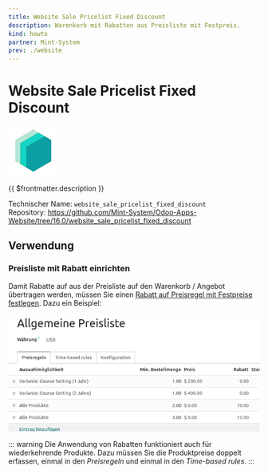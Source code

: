```yaml
---
title: Website Sale Pricelist Fixed Discount
description: Warenkorb mit Rabatten aus Preisliste mit Festpreis.
kind: howto
partner: Mint-System
prev: ./website
---
```


# Website Sale Pricelist Fixed Discount
![icon_oms_box](attachments/icons_odoo_mint_system.png)

{{ $frontmatter.description }}

Technischer Name: `website_sale_pricelist_fixed_discount`\
Repository: <https://github.com/Mint-System/Odoo-Apps-Website/tree/16.0/website_sale_pricelist_fixed_discount>

## Verwendung

### Preisliste mit Rabatt einrichten

Damit Rabatte auf aus der Preisliste auf den Warenkorb / Angebot übertragen werden, müssen Sie einen [Rabatt auf Preisregel mit Festpreise festlegen](Product%20Pricelist%20Fixed%20Discount.md#Rabatt%20auf%20Preisregel%20mit%20Festpreise%20festlegen). Dazu ein Beispiel:

![](attachments/Website%20Sale%20Pricelist%20Fixed%20Discount%20Preisliste.png)

::: warning
Die Anwendung von Rabatten funktioniert auch für wiederkehrende Produkte. Dazu müssen Sie die Produktpreise doppelt erfassen, einmal in den *Preisregeln* und einmal in den *Time-based rules*.
:::
